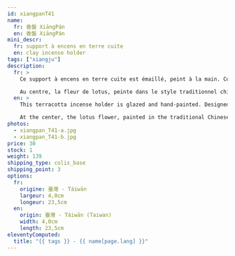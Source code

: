 ```yaml
---
id: xiangpanT41
name:
  fr: 香盤 XiāngPán
  en: 香盤 XiāngPán
mini_descr:
  fr: support à encens en terre cuite
  en: clay incense holder
tags: ["xiangju"]
description:
  fr: >
    Ce support à encens en terre cuite est émaillé, peint à la main. Conçu pour les bâtonnets d’encens, sa forme courbée apporte une sensation de légèreté et de mouvement visuel.

    Au centre, la fleur de lotus, peinte dans le style traditionnel chinois, incarne la pureté et l’intégrité, symbolisée par l’image du lotus qui « émerge de la boue sans être souillé ».<!--more--> Motif emblématique de la peinture chinoise, le lotus est également une source d’inspiration poétique intemporelle.
  en: >
    This terracotta incense holder is glazed and hand-painted. Designed for incense sticks, its curved shape creates a sense of lightness and visual movement.

    At the center, the lotus flower, painted in the traditional Chinese style, symbolizes purity and integrity, embodying the image of the lotus that "rises from the mud unsullied."<!--more--> A key motif in Chinese painting, the lotus is also an enduring source of poetic inspiration.
photos:
  - xiangpan_T41-a.jpg
  - xiangpan_T41-b.jpg
price: 30
stock: 1
weight: 139
shipping_type: colis_base
shipping_point: 3
options:
  fr:
    origine: 臺灣 - Táiwān
    largeur: 4,0cm
    longeur: 23,5cm
  en:
    origin: 臺灣 - Táiwān (Taiwan)
    width: 4,0cm
    length: 23,5cm
eleventyComputed:
  title: "{{ tags }} - {{ name[page.lang] }}"
---
```

